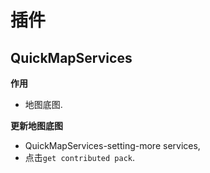 # 插件

## QuickMapServices

**作用**

- 地图底图.

**更新地图底图**

- QuickMapServices-setting-more services,
- 点击`get contributed pack`.
